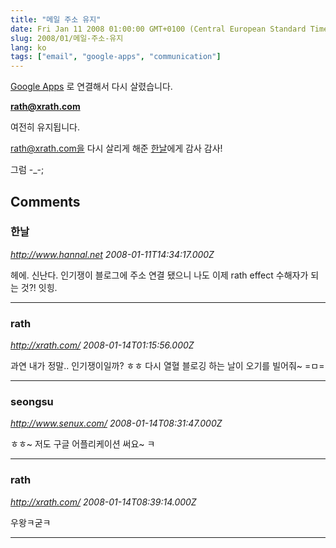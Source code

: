 ```yaml
---
title: "메일 주소 유지"
date: Fri Jan 11 2008 01:00:00 GMT+0100 (Central European Standard Time)
slug: 2008/01/메일-주소-유지
lang: ko
tags: ["email", "google-apps", "communication"]
---
```


[Google Apps](https://www.google.com/a/) 로 연결해서 다시 살렸습니다.

   **rath@xrath.com**

여전히 유지됩니다. 

rath@xrath.com을 다시 살리게 해준 [한날](http://www.hannal.net/)에게 감사 감사!

그럼 -_-;

## Comments

### 한날
*http://www.hannal.net*
*2008-01-11T14:34:17.000Z*

헤에. 신난다. 인기쟁이 블로그에 주소 연결 됐으니 나도 이제 rath effect 수해자가 되는 것?! 잇힝.

---

### rath
*http://xrath.com/*
*2008-01-14T01:15:56.000Z*

과연 내가 정말.. 인기쟁이일까? ㅎㅎ 
다시 열혈 블로깅 하는 날이 오기를 빌어줘~ =ㅁ=

---

### seongsu
*http://www.senux.com/*
*2008-01-14T08:31:47.000Z*

ㅎㅎ~ 저도 구글 어플리케이션 써요~ ㅋ

---

### rath
*http://xrath.com/*
*2008-01-14T08:39:14.000Z*

우왕ㅋ굳ㅋ

---
